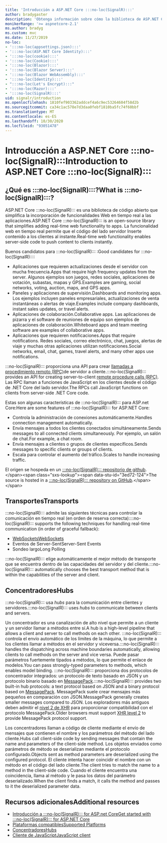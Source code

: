 ```yaml
---
title: 'Introducción a ASP.NET Core :::no-loc(SignalR):::'
author: bradygaster
description: 'Obtenga información sobre cómo la biblioteca de ASP.NET Core :::no-loc(SignalR)::: simplifica la incorporación de funcionalidad en tiempo real a las aplicaciones.'
monikerRange: '>= aspnetcore-2.1'
ms.author: bradyg
ms.custom: mvc
ms.date: 11/27/2019
no-loc:
- ':::no-loc(appsettings.json):::'
- ':::no-loc(ASP.NET Core Identity):::'
- ':::no-loc(cookie):::'
- ':::no-loc(Cookie):::'
- ':::no-loc(Blazor):::'
- ':::no-loc(Blazor Server):::'
- ':::no-loc(Blazor WebAssembly):::'
- ':::no-loc(Identity):::'
- ":::no-loc(Let's Encrypt):::"
- ':::no-loc(Razor):::'
- ':::no-loc(SignalR):::'
uid: signalr/introduction
ms.openlocfilehash: 1810fef903362addcef4a6c9ec53264604f58d2b
ms.sourcegitcommit: ca34c1ac578e7d3daa0febf1810ba5fc74f60bbf
ms.translationtype: MT
ms.contentlocale: es-ES
ms.lasthandoff: 10/30/2020
ms.locfileid: "93051478"
---
```

# <a name="introduction-to-aspnet-core-no-locsignalr"></a><span data-ttu-id="3ed72-103">Introducción a ASP.NET Core :::no-loc(SignalR):::</span><span class="sxs-lookup"><span data-stu-id="3ed72-103">Introduction to ASP.NET Core :::no-loc(SignalR):::</span></span>

## <a name="what-is-no-locsignalr"></a><span data-ttu-id="3ed72-104">¿Qué es :::no-loc(SignalR):::?</span><span class="sxs-lookup"><span data-stu-id="3ed72-104">What is :::no-loc(SignalR):::?</span></span>

<span data-ttu-id="3ed72-105">ASP.NET Core :::no-loc(SignalR)::: es una biblioteca de código abierto que simplifica la incorporación de funcionalidades Web en tiempo real a las aplicaciones.</span><span class="sxs-lookup"><span data-stu-id="3ed72-105">ASP.NET Core :::no-loc(SignalR)::: is an open-source library that simplifies adding real-time web functionality to apps.</span></span> <span data-ttu-id="3ed72-106">La funcionalidad web en tiempo real permite que el código del lado servidor Inserte contenido a los clientes al instante.</span><span class="sxs-lookup"><span data-stu-id="3ed72-106">Real-time web functionality enables server-side code to push content to clients instantly.</span></span>

<span data-ttu-id="3ed72-107">Buenos candidatos para :::no-loc(SignalR)::: :</span><span class="sxs-lookup"><span data-stu-id="3ed72-107">Good candidates for :::no-loc(SignalR)::::</span></span>

* <span data-ttu-id="3ed72-108">Aplicaciones que requieren actualizaciones desde el servidor con mucha frecuencia.</span><span class="sxs-lookup"><span data-stu-id="3ed72-108">Apps that require high frequency updates from the server.</span></span> <span data-ttu-id="3ed72-109">Algunos ejemplos son juegos, redes sociales, aplicaciones de votación, subastas, mapas y GPS.</span><span class="sxs-lookup"><span data-stu-id="3ed72-109">Examples are gaming, social networks, voting, auction, maps, and GPS apps.</span></span>
* <span data-ttu-id="3ed72-110">Paneles y aplicaciones de supervisión.</span><span class="sxs-lookup"><span data-stu-id="3ed72-110">Dashboards and monitoring apps.</span></span> <span data-ttu-id="3ed72-111">Los ejemplos incluyen paneles empresariales, actualizaciones de venta instantáneas o alertas de viaje.</span><span class="sxs-lookup"><span data-stu-id="3ed72-111">Examples include company dashboards, instant sales updates, or travel alerts.</span></span>
* <span data-ttu-id="3ed72-112">Aplicaciones de colaboración.</span><span class="sxs-lookup"><span data-stu-id="3ed72-112">Collaborative apps.</span></span> <span data-ttu-id="3ed72-113">Las aplicaciones de pizarra y el software de reuniones de equipo son ejemplos de aplicaciones de colaboración.</span><span class="sxs-lookup"><span data-stu-id="3ed72-113">Whiteboard apps and team meeting software are examples of collaborative apps.</span></span>
* <span data-ttu-id="3ed72-114">Aplicaciones que requieren notificaciones.</span><span class="sxs-lookup"><span data-stu-id="3ed72-114">Apps that require notifications.</span></span> <span data-ttu-id="3ed72-115">Redes sociales, correo electrónico, chat, juegos, alertas de viaje y muchas otras aplicaciones utilizan notificaciones.</span><span class="sxs-lookup"><span data-stu-id="3ed72-115">Social networks, email, chat, games, travel alerts, and many other apps use notifications.</span></span>

<span data-ttu-id="3ed72-116">:::no-loc(SignalR)::: proporciona una API para crear [llamadas a procedimiento remoto (RPC)](https://wikipedia.org/wiki/Remote_procedure_call)de servidor a cliente.</span><span class="sxs-lookup"><span data-stu-id="3ed72-116">:::no-loc(SignalR)::: provides an API for creating server-to-client [remote procedure calls (RPC)](https://wikipedia.org/wiki/Remote_procedure_call).</span></span> <span data-ttu-id="3ed72-117">Las RPC llaman a funciones de JavaScript en los clientes desde el código de .NET Core del lado servidor.</span><span class="sxs-lookup"><span data-stu-id="3ed72-117">The RPCs call JavaScript functions on clients from server-side .NET Core code.</span></span>

<span data-ttu-id="3ed72-118">Estas son algunas características de :::no-loc(SignalR)::: para ASP.net Core:</span><span class="sxs-lookup"><span data-stu-id="3ed72-118">Here are some features of :::no-loc(SignalR)::: for ASP.NET Core:</span></span>

* <span data-ttu-id="3ed72-119">Controla la administración de conexiones automáticamente.</span><span class="sxs-lookup"><span data-stu-id="3ed72-119">Handles connection management automatically.</span></span>
* <span data-ttu-id="3ed72-120">Envía mensajes a todos los clientes conectados simultáneamente.</span><span class="sxs-lookup"><span data-stu-id="3ed72-120">Sends messages to all connected clients simultaneously.</span></span> <span data-ttu-id="3ed72-121">Por ejemplo, un salón de chat.</span><span class="sxs-lookup"><span data-stu-id="3ed72-121">For example, a chat room.</span></span>
* <span data-ttu-id="3ed72-122">Envía mensajes a clientes o grupos de clientes específicos.</span><span class="sxs-lookup"><span data-stu-id="3ed72-122">Sends messages to specific clients or groups of clients.</span></span>
* <span data-ttu-id="3ed72-123">Escala para controlar el aumento del tráfico.</span><span class="sxs-lookup"><span data-stu-id="3ed72-123">Scales to handle increasing traffic.</span></span>

<span data-ttu-id="3ed72-124">El origen se hospeda en un [ :::no-loc(SignalR)::: repositorio de github](https://github.com/dotnet/AspNetCore/tree/master/src/:::no-loc(SignalR):::).</span><span class="sxs-lookup"><span data-stu-id="3ed72-124">The source is hosted in a [:::no-loc(SignalR)::: repository on GitHub](https://github.com/dotnet/AspNetCore/tree/master/src/:::no-loc(SignalR):::).</span></span>

## <a name="transports"></a><span data-ttu-id="3ed72-125">Transportes</span><span class="sxs-lookup"><span data-stu-id="3ed72-125">Transports</span></span>

<span data-ttu-id="3ed72-126">:::no-loc(SignalR)::: admite las siguientes técnicas para controlar la comunicación en tiempo real (en orden de reserva correcta):</span><span class="sxs-lookup"><span data-stu-id="3ed72-126">:::no-loc(SignalR)::: supports the following techniques for handling real-time communication (in order of graceful fallback):</span></span>

* [<span data-ttu-id="3ed72-127">WebSockets</span><span class="sxs-lookup"><span data-stu-id="3ed72-127">WebSockets</span></span>](https://tools.ietf.org/html/rfc7118)
* <span data-ttu-id="3ed72-128">Eventos de Server-Sent</span><span class="sxs-lookup"><span data-stu-id="3ed72-128">Server-Sent Events</span></span>
* <span data-ttu-id="3ed72-129">Sondeo largo</span><span class="sxs-lookup"><span data-stu-id="3ed72-129">Long Polling</span></span>

<span data-ttu-id="3ed72-130">:::no-loc(SignalR)::: elige automáticamente el mejor método de transporte que se encuentra dentro de las capacidades del servidor y del cliente.</span><span class="sxs-lookup"><span data-stu-id="3ed72-130">:::no-loc(SignalR)::: automatically chooses the best transport method that is within the capabilities of the server and client.</span></span>

## <a name="hubs"></a><span data-ttu-id="3ed72-131">Concentradores</span><span class="sxs-lookup"><span data-stu-id="3ed72-131">Hubs</span></span>

<span data-ttu-id="3ed72-132">:::no-loc(SignalR)::: usa *hubs* para la comunicación entre clientes y servidores.</span><span class="sxs-lookup"><span data-stu-id="3ed72-132">:::no-loc(SignalR)::: uses *hubs* to communicate between clients and servers.</span></span>

<span data-ttu-id="3ed72-133">Un concentrador es una canalización de alto nivel que permite a un cliente y un servidor llamar a métodos entre sí.</span><span class="sxs-lookup"><span data-stu-id="3ed72-133">A hub is a high-level pipeline that allows a client and server to call methods on each other.</span></span> <span data-ttu-id="3ed72-134">:::no-loc(SignalR)::: controla el envío automático de los límites de la máquina, lo que permite a los clientes llamar a métodos en el servidor y viceversa.</span><span class="sxs-lookup"><span data-stu-id="3ed72-134">:::no-loc(SignalR)::: handles the dispatching across machine boundaries automatically, allowing clients to call methods on the server and vice versa.</span></span> <span data-ttu-id="3ed72-135">Puede pasar parámetros fuertemente tipados a métodos, lo que permite el enlace de modelos.</span><span class="sxs-lookup"><span data-stu-id="3ed72-135">You can pass strongly-typed parameters to methods, which enables model binding.</span></span> <span data-ttu-id="3ed72-136">:::no-loc(SignalR)::: proporciona dos protocolos de concentrador integrados: un protocolo de texto basado en JSON y un protocolo binario basado en [MessagePack](https://msgpack.org/).</span><span class="sxs-lookup"><span data-stu-id="3ed72-136">:::no-loc(SignalR)::: provides two built-in hub protocols: a text protocol based on JSON and a binary protocol based on [MessagePack](https://msgpack.org/).</span></span>  <span data-ttu-id="3ed72-137">MessagePack suele crear mensajes más pequeños en comparación con JSON.</span><span class="sxs-lookup"><span data-stu-id="3ed72-137">MessagePack generally creates smaller messages compared to JSON.</span></span> <span data-ttu-id="3ed72-138">Los exploradores más antiguos deben admitir el [nivel 2 de XHR](https://caniuse.com/#feat=xhr2) para proporcionar compatibilidad con el protocolo MessagePack.</span><span class="sxs-lookup"><span data-stu-id="3ed72-138">Older browsers must support [XHR level 2](https://caniuse.com/#feat=xhr2) to provide MessagePack protocol support.</span></span>

<span data-ttu-id="3ed72-139">Los concentradores llaman a código de cliente mediante el envío de mensajes que contienen el nombre y los parámetros del método del lado cliente.</span><span class="sxs-lookup"><span data-stu-id="3ed72-139">Hubs call client-side code by sending messages that contain the name and parameters of the client-side method.</span></span> <span data-ttu-id="3ed72-140">Los objetos enviados como parámetros de método se deserializan mediante el protocolo configurado.</span><span class="sxs-lookup"><span data-stu-id="3ed72-140">Objects sent as method parameters are deserialized using the configured protocol.</span></span> <span data-ttu-id="3ed72-141">El cliente intenta hacer coincidir el nombre con un método en el código del lado cliente.</span><span class="sxs-lookup"><span data-stu-id="3ed72-141">The client tries to match the name to a method in the client-side code.</span></span> <span data-ttu-id="3ed72-142">Cuando el cliente encuentra una coincidencia, llama al método y le pasa los datos del parámetro deserializado.</span><span class="sxs-lookup"><span data-stu-id="3ed72-142">When the client finds a match, it calls the method and passes to it the deserialized parameter data.</span></span>

## <a name="additional-resources"></a><span data-ttu-id="3ed72-143">Recursos adicionales</span><span class="sxs-lookup"><span data-stu-id="3ed72-143">Additional resources</span></span>

* [<span data-ttu-id="3ed72-144">Introducción a :::no-loc(SignalR)::: for ASP.net Core</span><span class="sxs-lookup"><span data-stu-id="3ed72-144">Get started with :::no-loc(SignalR)::: for ASP.NET Core</span></span>](xref:tutorials/signalr)
* [<span data-ttu-id="3ed72-145">Plataformas compatibles</span><span class="sxs-lookup"><span data-stu-id="3ed72-145">Supported Platforms</span></span>](xref:signalr/supported-platforms)
* [<span data-ttu-id="3ed72-146">Concentradores</span><span class="sxs-lookup"><span data-stu-id="3ed72-146">Hubs</span></span>](xref:signalr/hubs)
* [<span data-ttu-id="3ed72-147">Cliente de JavaScript</span><span class="sxs-lookup"><span data-stu-id="3ed72-147">JavaScript client</span></span>](xref:signalr/javascript-client)
